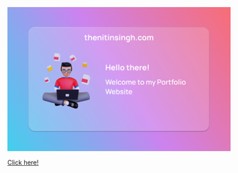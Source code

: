 ![](https://raw.githubusercontent.com/singhnitin77/Portfolio-website/main/Portfolio-banner.png)

[Click here!](https://www.thenitinsingh.com/)
